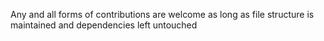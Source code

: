 Any and all forms of contributions are welcome 
as long as file structure is maintained and dependencies left untouched
